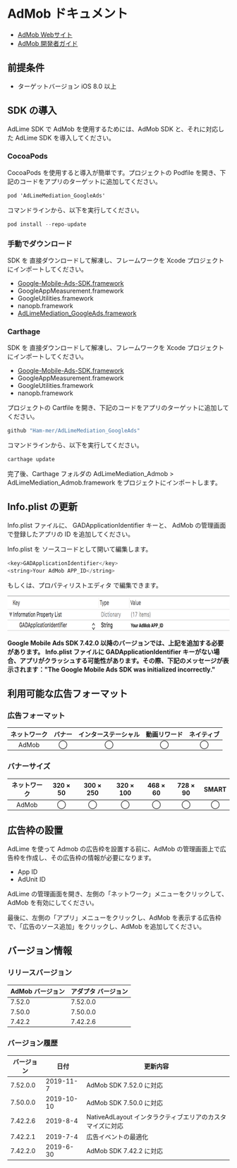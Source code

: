 ﻿# AdMob ドキュメント

- [AdMob Webサイト](https://apps.admob.com/v2/home)
- [AdMob 開発者ガイド](https://developers.google.cn/admob/ios/quick-start)

## 前提条件
- ターゲットバージョン iOS 8.0 以上

## SDK の導入
AdLime SDK で AdMob を使用するためには、AdMob SDK と、それに対応した AdLime SDK を導入してください。

### CocoaPods

CocoaPods を使用すると導入が簡単です。プロジェクトの Podfile を開き、下記のコードをアプリのターゲットに追加してください。
```objectivec
pod 'AdLimeMediation_GoogleAds'
```

コマンドラインから、以下を実行してください。
```objectivec
pod install --repo-update
```

### 手動でダウンロード
SDK を 直接ダウンロードして解凍し、フレームワークを Xcode プロジェクトにインポートしてください。
- [Google-Mobile-Ads-SDK.framework](https://developers.google.cn/admob/ios/download)
- GoogleAppMeasurement.framework
- GoogleUtilities.framework
- nanopb.framework
- [AdLimeMediation_GoogleAds.framework](https://github.com/Ham-mer/AdLime-iOS-Pub/raw/master/DownloadZip/AdLimeMediation_GoogleAds/7.52.0.0.zip)

### Carthage
SDK を 直接ダウンロードして解凍し、フレームワークを Xcode プロジェクトにインポートしてください。
- [Google-Mobile-Ads-SDK.framework](https://developers.google.cn/admob/ios/download)
- GoogleAppMeasurement.framework
- GoogleUtilities.framework
- nanopb.framework

プロジェクトの Cartfile を開き、下記のコードをアプリのターゲットに追加してください。
```objectivec
github "Ham-mer/AdLimeMediation_GoogleAds"
```

コマンドラインから、以下を実行してください。
```objectivec
carthage update
```

完了後、Carthage フォルダの AdLimeMediation_Admob > AdLimeMediation_Admob.framework をプロジェクトにインポートします。

## Info.plist の更新

Info.plist ファイルに、 GADApplicationIdentifier キーと、 AdMob の管理画面で登録したアプリの ID を追加してください。

Info.plist を ソースコードとして開いて編集します。
```objectivec
<key>GADApplicationIdentifier</key>
<string>Your AdMob APP_ID</string>
```
もしくは、プロパティリストエディタ で編集できます。

<img src="./../images/ios/mediation_admob_app_id_plist.png" height="80" />

**Google Mobile Ads SDK 7.42.0 以降のバージョンでは、上記を追加する必要があります。 Info.plist ファイルに GADApplicationIdentifier キーがない場合、アプリがクラッシュする可能性があります。その際、下記のメッセージが表示されます："The Google Mobile Ads SDK was initialized incorrectly."**

## 利用可能な広告フォーマット

### 広告フォーマット
|ネットワーク|バナー|インターステーシャル|動画リワード|ネイティブ|
|:-----:|:----:|:----------:|:------:|:----:|
|AdMob  |◯     | ◯          |◯       |◯     |

### バナーサイズ
|ネットワーク  |320 × 50  |300 × 250   |320 × 100  |468 × 60  |728 × 90  |SMART    |
|:-------:|:------:|:--------:|:-------:|:------:|:------:|:-------:|
|AdMob    |◯       |◯         |◯        |◯       |◯       |◯        |

## 広告枠の設置

AdLime を使って Admob の広告枠を設置する前に、AdMob の管理画面上で広告枠を作成し、その広告枠の情報が必要になります。
- App ID  
- AdUnit ID

AdLime の管理画面を開き、左側の「ネットワーク」メニューをクリックして、AdMob を有効にしてください。

最後に、左側の「アプリ」メニューをクリックし、AdMob を表示する広告枠で、「広告のソース追加」をクリックし、AdMob を追加してください。

## バージョン情報

### リリースバージョン
| AdMob バージョン    | アダプタ バージョン |
|:-----------------|:----------------|
|7.52.0            |7.52.0.0         |
|7.50.0            |7.50.0.0         |
|7.42.2            |7.42.2.6         |

### バージョン履歴
| バージョン        | 日付       | 更新内容                              |
|-----------------|------------|----------------------------------|
|7.52.0.0         |2019-11-7   |AdMob SDK 7.52.0 に対応  |
|7.50.0.0         |2019-10-10  |AdMob SDK 7.50.0 に対応  |
|7.42.2.6         |2019-8-4    |NativeAdLayout インタラクティブエリアのカスタマイズに対応|
|7.42.2.1         |2019-7-4    |広告イベントの最適化             |
|7.42.2.0         |2019-6-30   |AdMob SDK 7.42.2 に対応  |
